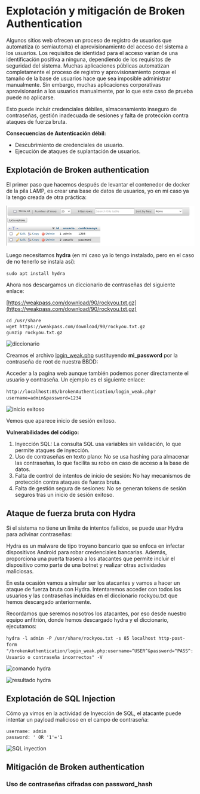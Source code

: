 # Explotación y mitigación de Broken Authentication

Algunos sitios web ofrecen un proceso de registro de usuarios que automatiza (o semiautoma) el aprovisionamiento del acceso del sistema a los usuarios. Los requisitos de identidad para el acceso varían de una identificación positiva a ninguna, dependiendo de los requisitos de seguridad del sistema. Muchas aplicaciones públicas automatizan completamente el proceso de registro y aprovisionamiento porque el tamaño de la base de usuarios hace que sea imposible administrar manualmente. Sin embargo, muchas aplicaciones corporativas aprovisionarán a los usuarios manualmente, por lo que este caso de prueba puede no aplicarse.

Esto puede incluir credenciales débiles, almacenamiento inseguro de contraseñas, gestión inadecuada de sesiones y falta de protección contra ataques de fuerza bruta.

**Consecuencias de Autenticación débil:**
- Descubrimiento de credenciales de usuario.
- Ejecución de ataques de suplantación de usuarios.


## Explotación de Broken authentication

El primer paso que hacemos después de levantar el contenedor de docker de la pila LAMP, es crear una base de datos de usuarios, yo en mi caso ya la tengo creada de otra práctica:

![db users](Imagenes/1.png)

Luego necesitamos **hydra** (en mi caso ya lo tengo instalado, pero en el caso de no tenerlo se instala asi):

``` sudo apt install hydra ```

Ahora nos descargamos un diccionario de contraseñas del siguiente enlace:

[https://weakpass.com/download/90/rockyou.txt.gz](https://weakpass.com/download/90/rockyou.txt.gz)

```
cd /usr/share
wget https://weakpass.com/download/90/rockyou.txt.gz
gunzip rockyou.txt.gz
```
![diccionario](Imagenes/2.png)

Creamos el archivo [login_weak.php](Recursos/login_weak.php) sustituyendo **mi_password** por la contraseña de root de nuestra BBDD:

Acceder a la pagina web aunque también podemos poner directamente el usuario y contraseña. Un ejemplo es el siguiente enlace:

```http://localhost:85/brokenAuthentication/login_weak.php?username=admin&password=1234```

![inicio exitoso](Imagenes/3.png)

Vemos que aparece inicio de sesión exitoso.

**Vulnerabilidades del código:**

1. Inyección SQL: La consulta SQL usa variables sin validación, lo que permite ataques de inyección.
2. Uso de contraseñas en texto plano: No se usa hashing para almacenar las contraseñas, lo que facilita su robo en caso de acceso a la base de datos.
3. Falta de control de intentos de inicio de sesión: No hay mecanismos de protección contra ataques de fuerza bruta.
4. Falta de gestión segura de sesiones: No se generan tokens de sesión seguros tras un inicio de sesión exitoso.

## Ataque de fuerza bruta con Hydra

Si el sistema no tiene un límite de intentos fallidos, se puede usar Hydra para adivinar contraseñas:

Hydra es un malware de tipo troyano bancario que se enfoca en infectar dispositivos Android para robar credenciales bancarias. Además, proporciona una puerta trasera a los atacantes que permite incluir el dispositivo como parte de una botnet y realizar otras actividades maliciosas.

En esta ocasión vamos a simular ser los atacantes y vamos a hacer un ataque de fuerza bruta con Hydra. Intentaremos acceder con todos los usuarios y las contraseñas incluidas en el diccionario rockyou.txt que hemos descargado anteriormente.

Recordamos que seremos nosotros los atacantes, por eso desde nuestro equipo anfitrión, donde hemos descargado hydra y el diccionario, ejecutamos:

```hydra -l admin -P /usr/share/rockyou.txt -s 85 localhost http-post-form "/brokenAuthentication/login_weak.php:username=^USER^&password=^PASS^:Usuario o contraseña incorrectos" -V```

![comando hydra](Imagenes/4.png)

![resultado hydra](Imagenes/5.png)

## Explotación de SQL Injection

Cómo ya vimos en la actividad de Inyección de SQL, el atacante puede intentar un payload malicioso en el campo de contraseña:

```
username: admin
password: ' OR '1'='1
```
![SQL inyection](Imagenes/6.png)


## Mitigación de Broken authentication

### Uso de contraseñas cifradas con password_hash


